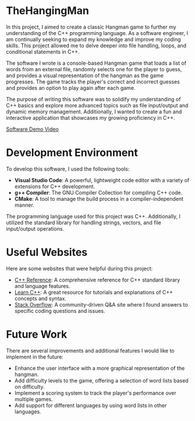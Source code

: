 # TheHangingMan

In this project, I aimed to create a classic Hangman game to further my understanding of the C++ programming language. As a software engineer, I am continually seeking to expand my knowledge and improve my coding skills. This project allowed me to delve deeper into file handling, loops, and conditional statements in C++. 

The software I wrote is a console-based Hangman game that loads a list of words from an external file, randomly selects one for the player to guess, and provides a visual representation of the hangman as the game progresses. The game tracks the player's correct and incorrect guesses and provides an option to play again after each game.

The purpose of writing this software was to solidify my understanding of C++ basics and explore more advanced topics such as file input/output and dynamic memory management. Additionally, I wanted to create a fun and interactive application that showcases my growing proficiency in C++.

[Software Demo Video](https://youtu.be/n-I75AEn7cQ)

# Development Environment

To develop this software, I used the following tools:

- **Visual Studio Code**: A powerful, lightweight code editor with a variety of extensions for C++ development.
- **g++ Compiler**: The GNU Compiler Collection for compiling C++ code.
- **CMake**: A tool to manage the build process in a compiler-independent manner.

The programming language used for this project was C++. Additionally, I utilized the standard library for handling strings, vectors, and file input/output operations.

# Useful Websites

Here are some websites that were helpful during this project:

- [C++ Reference](http://en.cppreference.com): A comprehensive reference for C++ standard library and language features.
- [Learn C++](http://www.learncpp.com): A great resource for tutorials and explanations of C++ concepts and syntax.
- [Stack Overflow](http://www.stackoverflow.com): A community-driven Q&A site where I found answers to specific coding questions and issues.

# Future Work

There are several improvements and additional features I would like to implement in the future:

- Enhance the user interface with a more graphical representation of the hangman.
- Add difficulty levels to the game, offering a selection of word lists based on difficulty.
- Implement a scoring system to track the player's performance over multiple games.
- Add support for different languages by using word lists in other languages.
